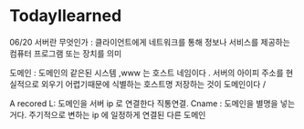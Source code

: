 # TodayIlearned 
 


06/20 
서버란 무엇인가 :  클라이언트에게 네트워크를 통해 정보나 서비스를 제공하는 컴퓨터 프로그램 또는 장치를 의미 


도메인 : 도메인의 같은된 시스템 ,www 는 호스트 네임이다 . 서버의 아이피 주소를 현실적으로 외우기 어렵기때문에 식별하는 호스트명 저장하는 것이 도메인이다 / 

 A recored L: 도메인을 서버 ip 로 연결한다 직통연결. Cname : 도메인을 별명을 넣는거다. 주기적으로 변하는 ip 에 일정하게 연결된 다른 도메인 
 
 
 
